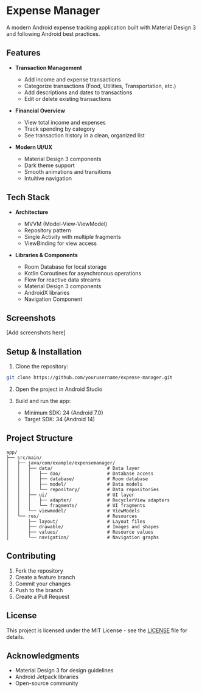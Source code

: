 # Expense Manager

A modern Android expense tracking application built with Material Design 3 and following Android best practices.

## Features

- **Transaction Management**
  - Add income and expense transactions
  - Categorize transactions (Food, Utilities, Transportation, etc.)
  - Add descriptions and dates to transactions
  - Edit or delete existing transactions

- **Financial Overview**
  - View total income and expenses
  - Track spending by category
  - See transaction history in a clean, organized list

- **Modern UI/UX**
  - Material Design 3 components
  - Dark theme support
  - Smooth animations and transitions
  - Intuitive navigation

## Tech Stack

- **Architecture**
  - MVVM (Model-View-ViewModel)
  - Repository pattern
  - Single Activity with multiple fragments
  - ViewBinding for view access

- **Libraries & Components**
  - Room Database for local storage
  - Kotlin Coroutines for asynchronous operations
  - Flow for reactive data streams
  - Material Design 3 components
  - AndroidX libraries
  - Navigation Component

## Screenshots

[Add screenshots here]

## Setup & Installation

1. Clone the repository:
```bash
git clone https://github.com/yourusername/expense-manager.git
```

2. Open the project in Android Studio

3. Build and run the app:
   - Minimum SDK: 24 (Android 7.0)
   - Target SDK: 34 (Android 14)

## Project Structure

```
app/
├── src/main/
│   ├── java/com/example/expensemanager/
│   │   ├── data/                    # Data layer
│   │   │   ├── dao/                 # Database access
│   │   │   ├── database/            # Room database
│   │   │   ├── model/               # Data models
│   │   │   └── repository/          # Data repositories
│   │   ├── ui/                      # UI layer
│   │   │   ├── adapter/             # RecyclerView adapters
│   │   │   └── fragments/           # UI fragments
│   │   └── viewmodel/               # ViewModels
│   └── res/                         # Resources
│       ├── layout/                  # Layout files
│       ├── drawable/                # Images and shapes
│       ├── values/                  # Resource values
│       └── navigation/              # Navigation graphs
```

## Contributing

1. Fork the repository
2. Create a feature branch
3. Commit your changes
4. Push to the branch
5. Create a Pull Request

## License

This project is licensed under the MIT License - see the [LICENSE](LICENSE) file for details.

## Acknowledgments

- Material Design 3 for design guidelines
- Android Jetpack libraries
- Open-source community 